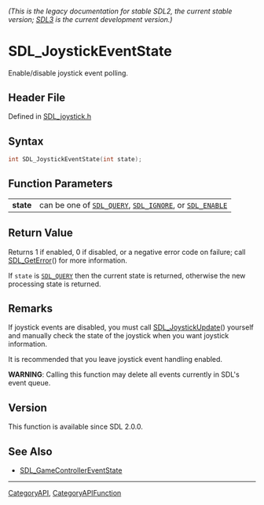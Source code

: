 ###### (This is the legacy documentation for stable SDL2, the current stable version; [SDL3](https://wiki.libsdl.org/SDL3/) is the current development version.)
# SDL_JoystickEventState

Enable/disable joystick event polling.

## Header File

Defined in [SDL_joystick.h](https://github.com/libsdl-org/SDL/blob/SDL2/include/SDL_joystick.h)

## Syntax

```c
int SDL_JoystickEventState(int state);

```

## Function Parameters

|               |                                                                                                   |
| ------------- | ------------------------------------------------------------------------------------------------- |
| **state**     | can be one of [`SDL_QUERY`](SDL_QUERY), [`SDL_IGNORE`](SDL_IGNORE), or [`SDL_ENABLE`](SDL_ENABLE) |

## Return Value

Returns 1 if enabled, 0 if disabled, or a negative error code on failure;
call [SDL_GetError](SDL_GetError)() for more information.

If `state` is [`SDL_QUERY`](SDL_QUERY) then the current state is returned,
otherwise the new processing state is returned.

## Remarks

If joystick events are disabled, you must call
[SDL_JoystickUpdate](SDL_JoystickUpdate)() yourself and manually check the
state of the joystick when you want joystick information.

It is recommended that you leave joystick event handling enabled.

**WARNING**: Calling this function may delete all events currently in SDL's
event queue.

## Version

This function is available since SDL 2.0.0.

## See Also

- [SDL_GameControllerEventState](SDL_GameControllerEventState)

----
[CategoryAPI](CategoryAPI), [CategoryAPIFunction](CategoryAPIFunction)

